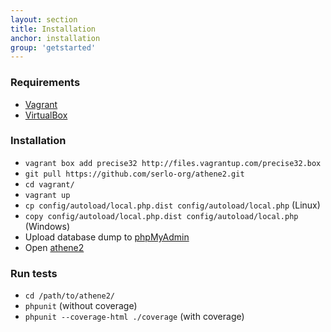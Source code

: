 ```yaml
---
layout: section
title: Installation
anchor: installation
group: 'getstarted'
---
```


### Requirements

* [Vagrant](http://www.vagrantup.com/)
* [VirtualBox](https://www.virtualbox.org/)

### Installation


* `vagrant box add precise32 http://files.vagrantup.com/precise32.box`
* `git pull https://github.com/serlo-org/athene2.git`
* `cd vagrant/`
* `vagrant up`
* `cp config/autoload/local.php.dist config/autoload/local.php` (Linux)
* `copy config/autoload/local.php.dist config/autoload/local.php` (Windows)
* Upload database dump to [phpMyAdmin](http://127.0.0.1:4567/phpmyadmin)
* Open [athene2](http://127.0.0.1:4567)

### Run tests

* `cd /path/to/athene2/`
* `phpunit` (without coverage)
* `phpunit --coverage-html ./coverage` (with coverage)